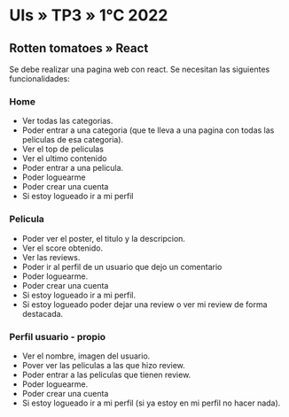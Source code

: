 # UIs » TP3 » 1°C 2022

## Rotten tomatoes » React

Se debe realizar una pagina web con react.
Se necesitan las siguientes funcionalidades:

### Home

- Ver todas las categorias.
- Poder entrar a una categoria (que te lleva a una pagina con todas las peliculas de esa categoria).
- Ver el top de peliculas
- Ver el ultimo contenido
- Poder entrar a una pelicula.
- Poder loguearme
- Poder crear una cuenta
- Si estoy logueado ir a mi perfil


### Pelicula

- Poder ver el poster, el titulo y la descripcion.
- Ver el score obtenido.
- Ver las reviews.
- Poder ir al perfil de un usuario que dejo un comentario
- Poder loguearme.
- Poder crear una cuenta
- Si estoy logueado ir a mi perfil.
- Si estoy logueado poder dejar una review o ver mi review de forma destacada.

### Perfil usuario - propio

- Ver el nombre, imagen del usuario.
- Pover ver las peliculas a las que hizo review.
- Poder entrar a las peliculas que tienen review.
- Poder loguearme.
- Poder crear una cuenta
- Si estoy logueado ir a mi perfil (si ya estoy en mi perfil no hacer nada).
